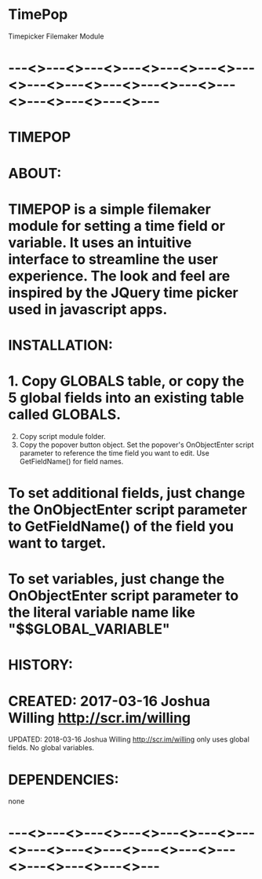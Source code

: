 # TimePop
Timepicker Filemaker Module


# ---<>---<>---<>---<>---<>---<>---<>---<>---<>---<>---<>---<>---<>---<>---<>---<>---
# TIMEPOP
# 
# ABOUT:
# TIMEPOP is a simple filemaker module for setting a time field or variable. It uses an intuitive interface to streamline the user experience. The look and feel are inspired by the JQuery time picker used in javascript apps.
# 
# 
# 
# 
# INSTALLATION:
# 1. Copy GLOBALS table, or copy the 5 global fields into an existing table called GLOBALS.
2. Copy script module folder.
3. Copy the popover button object. Set the popover's OnObjectEnter script parameter to reference the time field you want to edit. Use GetFieldName(<yourField>) for field names.
# 
# To set additional fields, just change the OnObjectEnter script parameter to GetFieldName(<yourField>) of the field you want to target.
# 
# To set variables, just change the OnObjectEnter script parameter to the literal variable name like "$$GLOBAL_VARIABLE"
# 
# 
# 
# 
# HISTORY:
# CREATED: 2017-03-16   Joshua Willing  <http://scr.im/willing>
UPDATED: 2018-03-16   Joshua Willing  <http://scr.im/willing> only uses global fields. No global variables.
# 
# 
# 
# 
# DEPENDENCIES: 
none
# 
# 
# ---<>---<>---<>---<>---<>---<>---<>---<>---<>---<>---<>---<>---<>---<>---<>---<>---
# 
